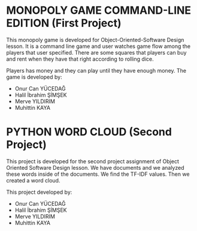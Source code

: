 # MONOPOLY GAME COMMAND-LINE EDITION (First Project)

This monopoly game is developed for Object-Oriented-Software Design lesson. It is a command line game and user watches game flow among the players that user specified. There are some squares that players can buy and rent when they have that right according to rolling dice. 

Players has money and they can play until they have enough money. The game is developed by:
* Onur Can YÜCEDAĞ
* Halil İbrahim ŞİMŞEK
* Merve YILDIRIM
* Muhittin KAYA
# PYTHON WORD CLOUD (Second Project)

This project is developed for the second project assignment of Object Oriented Software Design lesson. We have documents and we analyzed these words inside of the documents. We find the TF-IDF values. Then we created a word cloud.

This project developed by:
* Onur Can YÜCEDAĞ
* Halil İbrahim ŞİMŞEK
* Merve YILDIRIM
* Muhittin KAYA

